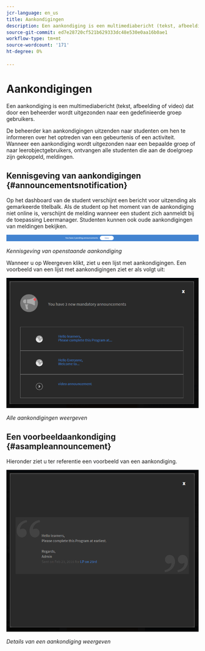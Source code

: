 ```yaml
---
jcr-language: en_us
title: Aankondigingen
description: Een aankondiging is een multimediabericht (tekst, afbeelding of video) dat door een beheerder wordt uitgezonden naar een gedefinieerde groep gebruikers.
source-git-commit: ed7e28720cf521b629333dc48e530e0aa16b0ae1
workflow-type: tm+mt
source-wordcount: '171'
ht-degree: 0%

---
```




# Aankondigingen

Een aankondiging is een multimediabericht (tekst, afbeelding of video) dat door een beheerder wordt uitgezonden naar een gedefinieerde groep gebruikers.

De beheerder kan aankondigingen uitzenden naar studenten om hen te informeren over het optreden van een gebeurtenis of een activiteit. Wanneer een aankondiging wordt uitgezonden naar een bepaalde groep of naar leerobjectgebruikers, ontvangen alle studenten die aan de doelgroep zijn gekoppeld, meldingen.

## Kennisgeving van aankondigingen {#announcementsnotification}

Op het dashboard van de student verschijnt een bericht voor uitzending als gemarkeerde titelbalk. Als de student op het moment van de aankondiging niet online is, verschijnt de melding wanneer een student zich aanmeldt bij de toepassing Leermanager. Studenten kunnen ook oude aankondigingen van meldingen bekijken.

![](assets/pending-announcements.png)

*Kennisgeving van openstaande aankondiging*

Wanneer u op Weergeven klikt, ziet u een lijst met aankondigingen. Een voorbeeld van een lijst met aankondigingen ziet er als volgt uit:

![](assets/learner-announcements-list.png)

*Alle aankondigingen weergeven*

## Een voorbeeldaankondiging {#asampleannouncement}

Hieronder ziet u ter referentie een voorbeeld van een aankondiging.

![](assets/announcement-details.png)

*Details van een aankondiging weergeven*


